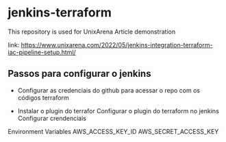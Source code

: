 # jenkins-terraform

This repository is used for UnixArena Article demonstration 

link: <https://www.unixarena.com/2022/05/jenkins-integration-terraform-iac-pipeline-setup.html/>

## Passos para configurar o jenkins

- Configurar as credenciais do github para acessar o repo com os códigos terraform

- Instalar o plugin do terrafor
    Configurar o plugin do terraform no jenkins
    Configurar crendenciais

Environment Variables
AWS_ACCESS_KEY_ID
AWS_SECRET_ACCESS_KEY

